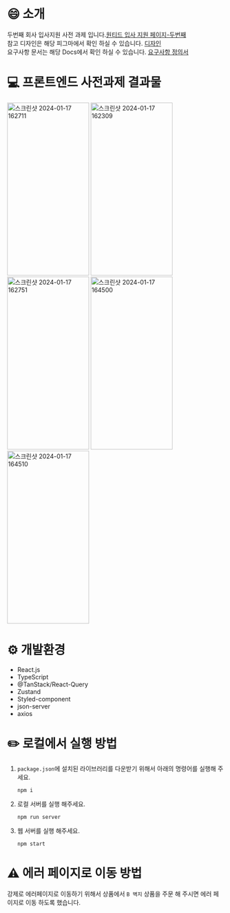# :smile: 소개
두번째 회사 입사지원 사전 과제 입니다.[원티드 입사 지원 페이지-두번째](https://www.wanted.co.kr/company/780)  
참고 디자인은 해당 피그마에서 확인 하실 수 있습니다. [디자인](https://www.figma.com/file/hSJI4HpRvmZjm77vJfJest/%ED%94%84%EB%A1%A0%ED%8A%B8%EC%97%94%EB%93%9C-%EA%B3%BC%EC%A0%9C?node-id=4%3A1773&mode=dev)  
요구사항 문서는 해당 Docs에서 확인 하실 수 있습니다. [요구사항 정의서](https://docs.google.com/document/d/1Wm__8XmphxBu0moQ5dm_g9NuxgaMwWjKRqrhBSch0zU/edit)  
# :computer: 프론트엔드 사전과제 결과물
<img width="190" height="400" alt="스크린샷 2024-01-17 162711" src="https://github.com/monii/two-recruit-challenge/assets/26447328/a2bed17f-a31a-4791-a8cf-d61677941cab"></img>
<img width="190" height="400" alt="스크린샷 2024-01-17 162309" src="https://github.com/monii/two-recruit-challenge/assets/26447328/5962624b-b2a6-4254-9586-279ef1416d19"></img>
<img width="190" height="400" alt="스크린샷 2024-01-17 162751" src="https://github.com/monii/two-recruit-challenge/assets/26447328/6e2d2cb1-8212-4524-9386-7d8c6ade73ea"></img>
<img width="190" height="400" alt="스크린샷 2024-01-17 164500" src="https://github.com/monii/two-recruit-challenge/assets/26447328/26ccff0d-15c7-4730-8cdc-ca21e3f98f81"></img>
<img width="190" height="400" alt="스크린샷 2024-01-17 164510" src="https://github.com/monii/two-recruit-challenge/assets/26447328/b07fc709-8cc7-4d8e-977c-ec652f5c870e"></img>
</br>  
# :gear: 개발환경 
* React.js
* TypeScript
* @TanStack/React-Query
* Zustand
* Styled-component
* json-server
* axios
# :pencil2: 로컬에서 실행 방법
1. `package.json`에 설치된 라이브러리를 다운받기 위해서 아래의 명령어를 실행해 주세요.
    ```
    npm i 
    ```
2. 로컬 서버를 실행 해주세요.
   ```
   npm run server
   ```
4. 웹 서버를 실행 해주세요.
   ```
   npm start
   ```
# :warning: 에러 페이지로 이동 방법
강제로 에러페이지로 이동하기 위해서 상품에서 `B 벽지` 상품을 주문 해 주시면 에러 페이지로 이동 하도록 했습니다.
